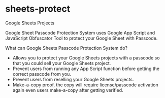 # sheets-protect
Google Sheets Projects

Google Sheet Passcode Protection System uses Google App Script and JavaScript Obfuscator Tool to protect your Google Sheet with Passcode. 

What can Google Sheets Passcode Protection System do?
- Allows you to protect your Google Sheets projects with a passcode so that you could sell your Google Sheets project.
- Prevent users from running any App Script function before getting the correct passcode from you.
- Prevent users from reselling your Google Sheets projects. 
- Make-a-copy proof, the copy will require license/passcode activation again even users make-a-copy after getting verified.
